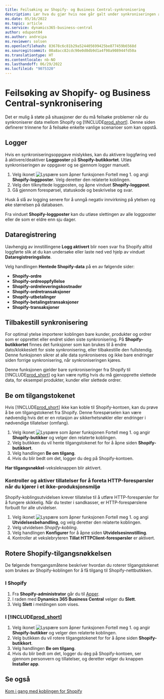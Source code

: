 ```yaml
---
title: Feilsøking av Shopify- og Business Central-synkronisering
description: Lær hva du gjør hvis noe går galt under synkroniseringen av data mellom Shopify og Business Central
ms.date: 05/16/2022
ms.topic: article
ms.service: dynamics365-business-central
author: edupont04
ms.author: andreipa
ms.reviewer: solsen
ms.openlocfilehash: 83678c6c81b29a524405699425be877459b6568d
ms.sourcegitcommit: 00a8acc82cdc90e0d0db9d1a4f98a908944fd50a
ms.translationtype: HT
ms.contentlocale: nb-NO
ms.lasthandoff: 06/29/2022
ms.locfileid: "9075320"
---
```

# <a name="troubleshooting-the-shopify-and-business-central-synchronization"></a>Feilsøking av Shopify- og Business Central-synkronisering

Det er mulig å støte på situasjoner der du må feilsøke problemer når du synkroniserer data mellom Shopify og [!INCLUDE[prod_short](../includes/prod_short.md)]. Denne siden definerer trinnene for å feilsøke enkelte vanlige scenarioer som kan oppstå.

## <a name="logs"></a>Logger

Hvis en synkroniseringsoppgave mislykkes, kan du aktivere loggføring ved å aktivere/deaktiver **Loggposter** på **Shopify-butikkortet**. Utløs synkroniseringen av oppgaver og se gjennom logger manuelt.

1. Velg ikonet ![Lyspære som åpner funksjonen Fortell meg 1.](../media/ui-search/search_small.png "Fortell hva du vil gjøre") og angi **Shopify-loggposter**. Velg deretter den relaterte koblingen.
2. Velg den tilknyttede loggposten, og åpne vinduet **Shopify-loggpost**.
3. Gå gjennom forespørsel, statuskode og beskrivelse og svar.

Husk å slå av logging senere for å unngå negativ innvirkning på ytelsen og øke størrelsen på databasen.

Fra vinduet **Shopify-loggposter** kan du utløse slettingen av alle loggposter eller de som er eldre enn sju dager.

## <a name="data-capture"></a>Dataregistrering

Uavhengig av innstillingene **Logg aktivert** blir noen svar fra Shopify alltid loggførte slik at du kan undersøke eller laste ned ved hjelp av vinduet **Dataregistreringsliste**.

Velg handlingen **Hentede Shopify-data** på en av følgende sider:

- **Shopify-ordre**
- **Shopify-ordreoppfyllelse**
- **Shopify-ordreleveringskostnader**
- **Shopify-ordretransaksjoner**
- **Shopify-utbetalinger**
- **Shopify-betalingstransaksjoner**
- **Shopify-transaksjoner**

## <a name="reset-sync"></a>Tilbakestill synkronisering

For optimal ytelse importerer koblingen bare kunder, produkter og ordrer som er opprettet eller endret siden siste synkronisering. På **Shopify-butikkortet** finnes det funksjoner som kan brukes til å endre dato/klokkeslett for siste synkronisering, eller tilbakestille den fullstendig. Denne funksjonen sikrer at alle data synkroniseres og ikke bare endringer siden forrige synkronisering, når synkroniseringen kjøres.

Denne funksjonen gjelder bare synkroniseringer fra Shopify til [!INCLUDE[prod_short](../includes/prod_short.md)] og kan være nyttig hvis du må gjenopprette slettede data, for eksempel produkter, kunder eller slettede ordrer.

## <a name="request-the-access-token"></a>Be om tilgangstokenet

Hvis [!INCLUDE[prod_short](../includes/prod_short.md)] ikke kan koble til Shopify-kontoen, kan du prøve å be om tilgangstokenet fra Shopify. Denne forespørselen kan være nødvendig hvis det er en rotasjon av sikkerhetsnøkler eller endringer i nødvendige tillatelser (omfang).

1. Velg ikonet ![Lyspære som åpner funksjonen Fortell meg 1.](../media/ui-search/search_small.png "Fortell hva du vil gjøre") og angir **Shopify-butikker** og velger den relaterte koblingen.
2. Velg butikken du vil hente tilgangstokenet for for å åpne siden **Shopify-butikkort**.
3. Velg handlingen **Be om tilgang**.
4. Hvis du blir bedt om det, logger du deg på Shopify-kontoen.

**Har tilgangsnøkkel**-veksleknappen blir aktivert.

### <a name="verify-and-enable-permissions-to-make-http-requests-when-running-in-a-non-production-environment"></a>Kontroller og aktiver tillatelser for å foreta HTTP-forespørsler når du kjører i et ikke-produksjonsmiljø

Shopify-koblingsutvidelsen krever tillatelse til å utføre HTTP-forespørsler for å fungere skikkelig. Når du tester i sandkasser, er HTTP-forespørslene forbudt for alle utvidelser.

1. Velg ikonet ![Lyspære som åpner funksjonen Fortell meg 1.](../media/ui-search/search_small.png "Fortell hva du vil gjøre") og angi **Utvidelsesbehandling**, og velg deretter den relaterte koblingen.
2. Velg utvidelsen *Shopify-kobling*.
3. Velg handlingen **Konfigurer** for å åpne siden **Utvidelsesinnstilling**.
4. Kontroller at vekslebryteren **Tillat HTTPClient-forespørsler** er aktivert.

## <a name="rotate-the-shopify-access-key"></a>Rotere Shopify-tilgangsnøkkelsen

De følgende fremgangsmåtene beskriver hvordan du roterer tilgangstokenet som brukes av Shopify-koblingen for å få tilgang til Shopify-nettbutikken.

### <a name="in-shopify"></a>I Shopify

1. Fra **Shopify-administrator** går du til [Apper](https://www.shopify.com/admin/apps).
2. I raden med **Dynamics 365 Business Central** velger du **Slett**.
3. Velg **Slett** i meldingen som vises.

### <a name="in-prod_short"></a>I [!INCLUDE[prod_short](../includes/prod_short.md)]

1. Velg ikonet ![Lyspære som åpner funksjonen Fortell meg 1.](../media/ui-search/search_small.png "Fortell hva du vil gjøre") og angir **Shopify-butikker** og velger den relaterte koblingen.
2. Velg butikken du vil rotere tilgangstokenet for for å åpne siden **Shopify-butikkort**.
3. Velg handlingen **Be om tilgang**.
4. Hvis du blir bedt om det, logger du deg på Shopify-kontoen, ser gjennom personvern og tillatelser, og deretter velger du knappen **Installer app**.

## <a name="see-also"></a>Se også

[Kom i gang med koblingen for Shopify](get-started.md)  